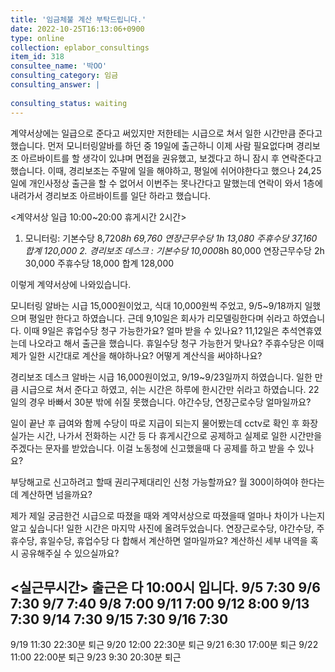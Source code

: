 ```yaml
---
title: '임금체불 계산 부탁드립니다.'
date: 2022-10-25T16:13:06+0900
type: online
collection: eplabor_consultings
item_id: 318
consultee_name: '박OO'
consulting_category: 임금
consulting_answer: |
    
consulting_status: waiting
---
```


계약서상에는 일급으로 준다고 써있지만 저한테는 시급으로 쳐서 일한 시간만큼 준다고 했습니다.
먼저 모니터링알바를 하던 중 19일에 출근하니 이제 사람 필요없다며 경리보조 아르바이트를 할 생각이 있냐며 면접을 권유했고, 보겠다고 하니 잠시 후 연락준다고 했습니다. 
이때, 경리보조는 주말에 일을 해야하고, 평일에 쉬어야한다고 했으나 24,25일에 개인사정상 출근을 할 수 없어서 이번주는 못나간다고 말했는데 연락이 와서 1층에 내려가서 경리보조 아르바이트를 일단 하라고 했습니다.

&lt;계약서상 일급 10:00~20:00 휴게시간 2시간&gt;

1. 모니터링: 기본수당 8,720*8h 69,760  연장근무수당 1h 13,080  주휴수당 37,160  합계 120,000            2. 경리보조 데스크 : 기본수당 10,000*8h 80,000 연장근무수당 2h 30,000 주휴수당 18,000 합계 128,000 

이렇게 계약서상에 나와있습니다. 

모니터링 알바는 시급 15,000원이었고, 식대 10,000원씩 주었고, 9/5~9/18까지 일했으며 평일만 한다고 하였습니다.
근데 9,10일은 회사가 리모델링한다며 쉬라고 하였습니다. 이때 9일은 휴업수당 청구 가능한가요? 얼마 받을 수 있나요?
11,12일은 추석연휴였는데 나오라고 해서 출근을 했습니다. 휴일수당 청구 가능한거 맞나요?
주휴수당은 이때 제가 일한 시간대로 계산을 해야하나요? 어떻게 계산식을 써야하나요?

경리보조 데스크 알바는 시급 16,000원이었고, 9/19~9/23일까지 하였습니다.
일한 만큼 시급으로 쳐서 준다고 하였고, 쉬는 시간은 하루에 한시간만 쉬라고 하였습니다. 22일의 경우 바빠서 30분 밖에 쉬질 못했습니다.
야간수당, 연장근로수당 얼마일까요?

일이 끝난 후 급여와 함께 수당이 따로 지급이 되는지 물어봤는데 cctv로 확인 후 화장실가는 시간, 나가서 전화하는 시간 등 다 휴게시간으로 공제하고 실제로 일한 시간만을 주겠다는 문자를 받았습니다. 
이걸 노동청에 신고했을때 다 공제를 하고 받을 수 있나요?

부당해고로 신고하려고 할때 권리구제대리인 신청 가능할까요? 월 300이하여야 한다는데 계산하면 넘을까요?

제가 제일 궁금한건 시급으로 따졌을 때와 계약서상으로 따졌을때 얼마나 차이가 나는지 알고 싶습니다!
일한 시간은 마지막 사진에 올려두었습니다. 연장근로수당, 야간수당, 주휴수당, 휴일수당, 휴업수당 다 합해서 계산하면 얼마일까요?
계산하신 세부 내역을 혹시 공유해주실 수 있으실까요?

&lt;실근무시간&gt; 출근은 다 10:00시 입니다.
9/5  7:30
9/6  7:30
9/7  7:40
9/8  7:00
9/11  7:00
9/12  8:00
9/13  7:30
9/14  7:30
9/15  7:30
9/16  7:30
-------------------------------------------------------------------
9/19  11:30    22:30분 퇴근
9/20  12:00    22:30분 퇴근
9/21  6:30     17:00분 퇴근
9/22  11:00    22:00분 퇴근
9/23  9:30      20:30분 퇴근 
